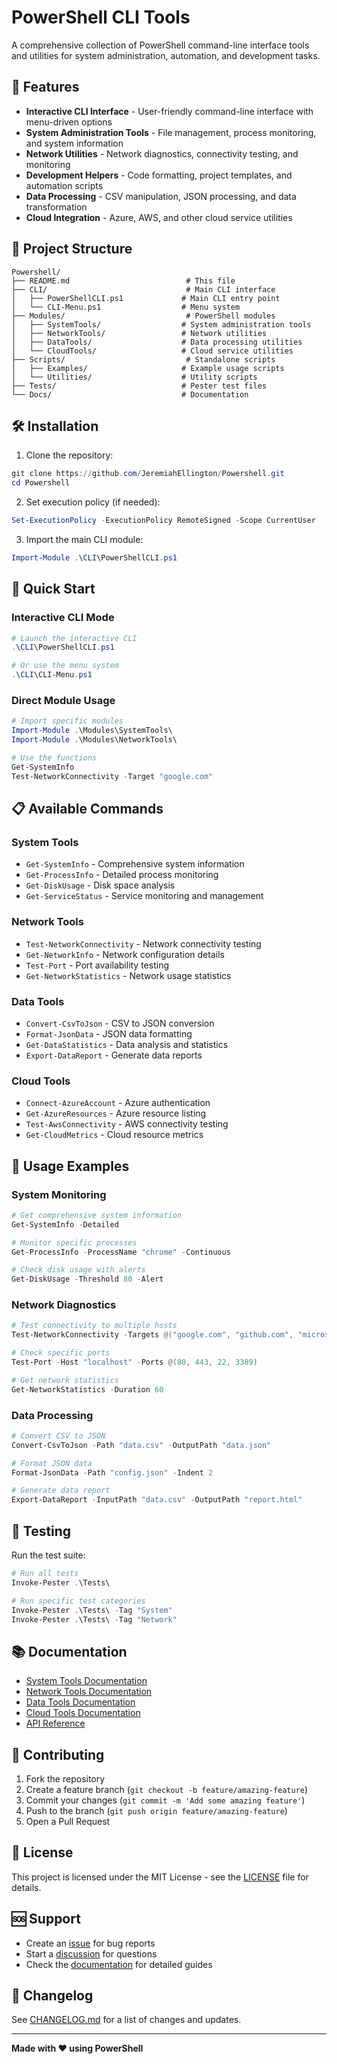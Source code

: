 # PowerShell CLI Tools

A comprehensive collection of PowerShell command-line interface tools and utilities for system administration, automation, and development tasks.

## 🚀 Features

- **Interactive CLI Interface** - User-friendly command-line interface with menu-driven options
- **System Administration Tools** - File management, process monitoring, and system information
- **Network Utilities** - Network diagnostics, connectivity testing, and monitoring
- **Development Helpers** - Code formatting, project templates, and automation scripts
- **Data Processing** - CSV manipulation, JSON processing, and data transformation
- **Cloud Integration** - Azure, AWS, and other cloud service utilities

## 📁 Project Structure

```
Powershell/
├── README.md                          # This file
├── CLI/                               # Main CLI interface
│   ├── PowerShellCLI.ps1             # Main CLI entry point
│   └── CLI-Menu.ps1                  # Menu system
├── Modules/                           # PowerShell modules
│   ├── SystemTools/                  # System administration tools
│   ├── NetworkTools/                 # Network utilities
│   ├── DataTools/                    # Data processing utilities
│   └── CloudTools/                   # Cloud service utilities
├── Scripts/                           # Standalone scripts
│   ├── Examples/                     # Example usage scripts
│   └── Utilities/                    # Utility scripts
├── Tests/                            # Pester test files
└── Docs/                             # Documentation
```

## 🛠️ Installation

1. Clone the repository:
```powershell
git clone https://github.com/JeremiahEllington/Powershell.git
cd Powershell
```

2. Set execution policy (if needed):
```powershell
Set-ExecutionPolicy -ExecutionPolicy RemoteSigned -Scope CurrentUser
```

3. Import the main CLI module:
```powershell
Import-Module .\CLI\PowerShellCLI.ps1
```

## 🚀 Quick Start

### Interactive CLI Mode
```powershell
# Launch the interactive CLI
.\CLI\PowerShellCLI.ps1

# Or use the menu system
.\CLI\CLI-Menu.ps1
```

### Direct Module Usage
```powershell
# Import specific modules
Import-Module .\Modules\SystemTools\
Import-Module .\Modules\NetworkTools\

# Use the functions
Get-SystemInfo
Test-NetworkConnectivity -Target "google.com"
```

## 📋 Available Commands

### System Tools
- `Get-SystemInfo` - Comprehensive system information
- `Get-ProcessInfo` - Detailed process monitoring
- `Get-DiskUsage` - Disk space analysis
- `Get-ServiceStatus` - Service monitoring and management

### Network Tools
- `Test-NetworkConnectivity` - Network connectivity testing
- `Get-NetworkInfo` - Network configuration details
- `Test-Port` - Port availability testing
- `Get-NetworkStatistics` - Network usage statistics

### Data Tools
- `Convert-CsvToJson` - CSV to JSON conversion
- `Format-JsonData` - JSON data formatting
- `Get-DataStatistics` - Data analysis and statistics
- `Export-DataReport` - Generate data reports

### Cloud Tools
- `Connect-AzureAccount` - Azure authentication
- `Get-AzureResources` - Azure resource listing
- `Test-AwsConnectivity` - AWS connectivity testing
- `Get-CloudMetrics` - Cloud resource metrics

## 📖 Usage Examples

### System Monitoring
```powershell
# Get comprehensive system information
Get-SystemInfo -Detailed

# Monitor specific processes
Get-ProcessInfo -ProcessName "chrome" -Continuous

# Check disk usage with alerts
Get-DiskUsage -Threshold 80 -Alert
```

### Network Diagnostics
```powershell
# Test connectivity to multiple hosts
Test-NetworkConnectivity -Targets @("google.com", "github.com", "microsoft.com")

# Check specific ports
Test-Port -Host "localhost" -Ports @(80, 443, 22, 3389)

# Get network statistics
Get-NetworkStatistics -Duration 60
```

### Data Processing
```powershell
# Convert CSV to JSON
Convert-CsvToJson -Path "data.csv" -OutputPath "data.json"

# Format JSON data
Format-JsonData -Path "config.json" -Indent 2

# Generate data report
Export-DataReport -InputPath "data.csv" -OutputPath "report.html"
```

## 🧪 Testing

Run the test suite:
```powershell
# Run all tests
Invoke-Pester .\Tests\

# Run specific test categories
Invoke-Pester .\Tests\ -Tag "System"
Invoke-Pester .\Tests\ -Tag "Network"
```

## 📚 Documentation

- [System Tools Documentation](Docs/SystemTools.md)
- [Network Tools Documentation](Docs/NetworkTools.md)
- [Data Tools Documentation](Docs/DataTools.md)
- [Cloud Tools Documentation](Docs/CloudTools.md)
- [API Reference](Docs/API-Reference.md)

## 🤝 Contributing

1. Fork the repository
2. Create a feature branch (`git checkout -b feature/amazing-feature`)
3. Commit your changes (`git commit -m 'Add some amazing feature'`)
4. Push to the branch (`git push origin feature/amazing-feature`)
5. Open a Pull Request

## 📄 License

This project is licensed under the MIT License - see the [LICENSE](LICENSE) file for details.

## 🆘 Support

- Create an [issue](https://github.com/JeremiahEllington/Powershell/issues) for bug reports
- Start a [discussion](https://github.com/JeremiahEllington/Powershell/discussions) for questions
- Check the [documentation](Docs/) for detailed guides

## 🔄 Changelog

See [CHANGELOG.md](CHANGELOG.md) for a list of changes and updates.

---

**Made with ❤️ using PowerShell**